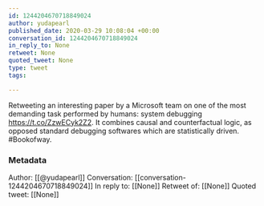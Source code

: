 ```yaml
---
id: 1244204670718849024
author: yudapearl
published_date: 2020-03-29 10:08:04 +00:00
conversation_id: 1244204670718849024
in_reply_to: None
retweet: None
quoted_tweet: None
type: tweet
tags:

---
```


Retweeting an interesting paper by a Microsoft team on one of the most demanding task performed by humans: system debugging https://t.co/ZzwECyk2Z2. It combines causal and counterfactual logic, as opposed standard debugging softwares which are statistically driven. #Bookofway.

### Metadata

Author: [[@yudapearl]]
Conversation: [[conversation-1244204670718849024]]
In reply to: [[None]]
Retweet of: [[None]]
Quoted tweet: [[None]]
